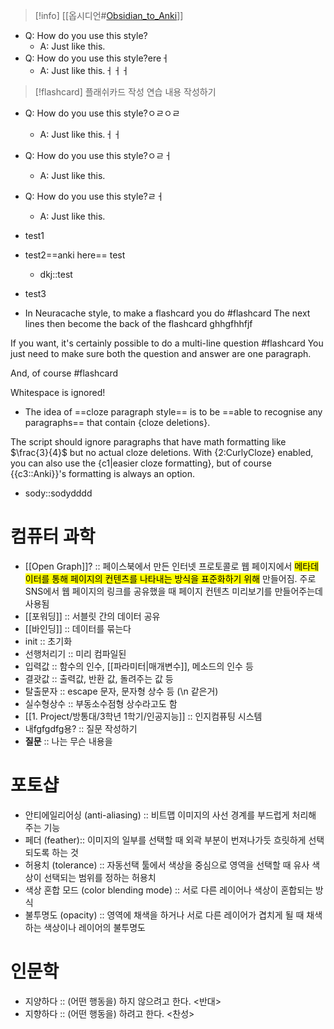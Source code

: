 
>[!info] [[옵시디언#[Obsidian_to_Anki](https://github.com/Pseudonium/Obsidian_to_Anki)]]

- Q: How do you use this style?
	- A: Just like this. <!--ID: 1684538923302-->
- Q: How do you use this style?ereㅓ
	- A: Just like this.ㅓㅓㅓ <!--ID: 1684538923304-->


>[!flashcard] 플래쉬카드 작성 연습
> 내용 작성하기 
 
 <!--ID: 1684538923300-->
- Q: How do you use this style?ㅇㄹㅇㄹ
	- A: Just like this.ㅓㅓ   <!--ID: 1684538923306-->
- Q: How do you use this style?ㅇㄹㅓ
	- A: Just like this.   <!--ID: 1684538923308-->
- Q: How do you use this style?ㄹㅓ
	- A: Just like this.   <!--ID: 1684538923310-->
-   test1
-   test2==anki here== test   <!--ID: 1684538923312-->
	- dkj::test
-   test3
 
- In Neuracache style, to make a flashcard you do #flashcard 
The next lines then become the back of the flashcard <!--ID: 1684538923293-->
ghhgfhhfjf


If you want, it's certainly possible to
do a multi-line question #flashcard
You just need to make sure both <!--ID: 1684538923295-->
the question and answer are one paragraph.

And, of course #flashcard

Whitespace is ignored! <!--ID: 1684538923297-->

- The idea of ==cloze paragraph style== is to be ==able to recognise any paragraphs== that contain {cloze deletions}. <!--ID: 1684538923314-->

The script should ignore paragraphs that have math formatting like $\frac{3}{4}$ but no actual cloze deletions.
With {2:CurlyCloze} enabled, you can also use the {c1|easier cloze formatting},
but of course {{c3::Anki}}'s formatting is always an option.
- sody::sodydddd



# 컴퓨터 과학
- [[Open Graph]]? :: 페이스북에서 만든 인터넷 프로토콜로 웹 페이지에서 <mark class="hltr-orange">메타데이터를 통해 페이지의 컨텐츠를 나타내는 방식을 표준화하기 위해</mark> 만들어짐. 주로 SNS에서 웹 페이지의 링크를 공유했을 때 페이지 컨텐츠 미리보기를 만들어주는데 사용됨  
- [[포워딩]] :: 서블릿 간의 데이터 공유  
- [[바인딩]] :: 데이터를 묶는다  
- init :: 초기화  
- 선행처리기 :: 미리 컴파일된  
- 입력값 :: 함수의 인수, [[파라미터|매개변수]], 메소드의 인수 등  
- 결괏값 :: 출력값, 반환 값, 돌려주는 값 등  
- 탈출문자 :: escape 문자, 문자형 상수 등 (\\n 같은거)  
- 실수형상수 :: 부동소수점형 상수라고도 함  
- [[1. Project/방통대/3학년 1학기/인공지능]] :: 인지컴퓨팅 시스템  
- 내fgfgdfg용? :: 질문 작성하기  
- **질문** :: 나는 무슨 내용을 <!--ID: 1684538923290-->

# 포토샵
- 안티에일리어싱 (anti-aliasing) :: 비트맵 이미지의 사선 경계를 부드럽게 처리해 주는 기능  
- 페더 (feather):: 이미지의 일부를 선택할 때 외곽 부분이 번져나가듯 흐릿하게 선택되도록 하는 것
- 허용치 (tolerance) :: 자동선택 툴에서 색상을 중심으로 영역을 선택할 때 유사 색상이 선택되는 범위를 정하는 허용치  
- 색상 혼합 모드 (color blending mode) :: 서로 다른 레이어나 색상이 혼합되는 방식  
- 불투명도 (opacity) :: 영역에 채색을 하거나 서로 다른 레이어가 겹치게 될 때 채색하는 색상이나 레이어의 불투명도  


# 인문학
- 지양하다 :: (어떤 행동을) 하지 않으려고 한다. <반대>  
- 지향하다 :: (어떤 행동을) 하려고 한다. <찬성>  

